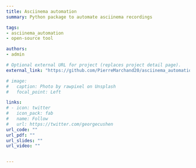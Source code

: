 ```yaml
---
title: Asciinema automation
summary: Python package to automate asciinema recordings

tags: 
- asciinema_automation
- open-source tool

authors:
- admin

# Optional external URL for project (replaces project detail page).
external_link: "https://github.com/PierreMarchand20/asciinema_automation"

# image:
#   caption: Photo by rawpixel on Unsplash
#   focal_point: Left

links:
# - icon: twitter
#   icon_pack: fab
#   name: Follow
#   url: https://twitter.com/georgecushen
url_code: ""
url_pdf: ""
url_slides: ""
url_video: ""


---
```

